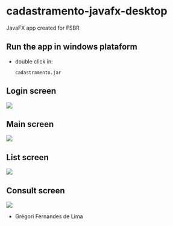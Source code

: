 
# cadastramento-javafx-desktop
 JavaFX app created for FSBR
 

## Run the app in windows plataform

  - double click in: 

		cadastramento.jar
		

## Login screen
![](https://raw.githubusercontent.com/gregoriLima/cadastramento-javafx-desktop/tree/main/src/main/resources/com/cadastramento/images/login-screen.png)

## Main screen
![](https://raw.githubusercontent.com/gregoriLima/cadastramento-javafx-desktop/tree/main/src/main/resources/com/cadastramento/images/main-screen.png)

## List screen
![](https://raw.githubusercontent.com/gregoriLima/cadastramento-javafx-desktop/tree/main/src/main/resources/com/cadastramento/images/list-screen.png)

## Consult screen
![](https://raw.githubusercontent.com/gregoriLima/cadastramento-javafx-desktop/tree/main/src/main/resources/com/cadastramento/images/consult-screen.png)

- Grégori Fernandes de Lima
